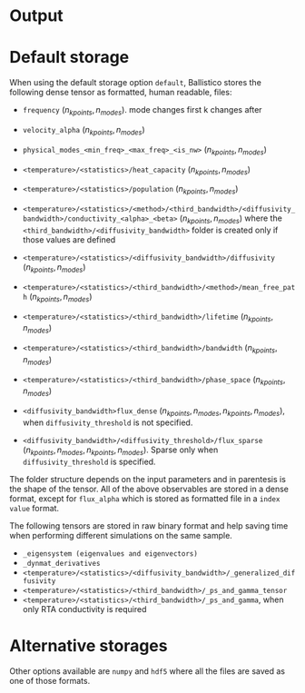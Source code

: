 # Output


# Default storage
When using the default storage option `default`, Ballistico stores the following dense tensor as formatted, human readable, files:
- `frequency` $(n_{kpoints}, n_{modes})$. mode changes first k changes after
- `velocity_alpha` $(n_{kpoints}, n_{modes})$
- `physical_modes_<min_freq>_<max_freq>_<is_nw>` $(n_{kpoints}, n_{modes})$

- `<temperature>/<statistics>/heat_capacity` $(n_{kpoints}, n_{modes})$
- `<temperature>/<statistics>/population` $(n_{kpoints}, n_{modes})$

- `<temperature>/<statistics>/<method>/<third_bandwidth>/<diffusivity_bandwidth>/conductivity_<alpha>_<beta>` $(n_{kpoints}, n_{modes})$ where the `<third_bandwidth>/<diffusivity_bandwidth>` folder is created only if those values are defined
- `<temperature>/<statistics>/<diffusivity_bandwidth>/diffusivity` $(n_{kpoints}, n_{modes})$
- `<temperature>/<statistics>/<third_bandwidth>/<method>/mean_free_path` $(n_{kpoints}, n_{modes})$
- `<temperature>/<statistics>/<third_bandwidth>/lifetime` $(n_{kpoints}, n_{modes})$
- `<temperature>/<statistics>/<third_bandwidth>/bandwidth` $(n_{kpoints}, n_{modes})$
- `<temperature>/<statistics>/<third_bandwidth>/phase_space` $(n_{kpoints}, n_{modes})$
- `<diffusivity_bandwidth>flux_dense` $(n_{kpoints}, n_{modes}, n_{kpoints}, n_{modes})$, when `diffusivity_threshold` is not specified.
- `<diffusivity_bandwidth>/<diffusivity_threshold>/flux_sparse` $(n_{kpoints}, n_{modes}, n_{kpoints}, n_{modes})$. Sparse only when  `diffusivity_threshold` is specified.


The folder structure depends on the input parameters and in parentesis is the shape of the tensor. All of the above observables are stored in a dense format, except for `flux_alpha` which is stored as formatted file in a `index value` format.

The following tensors are stored in raw binary format and help saving time when performing different simulations on the same sample.
- `_eigensystem (eigenvalues and eigenvectors)`
- `_dynmat_derivatives`
- `<temperature>/<statistics>/<diffusivity_bandwidth>/_generalized_diffusivity` 
- `<temperature>/<statistics>/<third_bandwidth>/_ps_and_gamma_tensor`
- `<temperature>/<statistics>/<third_bandwidth>/_ps_and_gamma`, when only RTA conductivity is required

# Alternative storages
Other options available are `numpy` and `hdf5` where all the files are saved as one of those formats.

